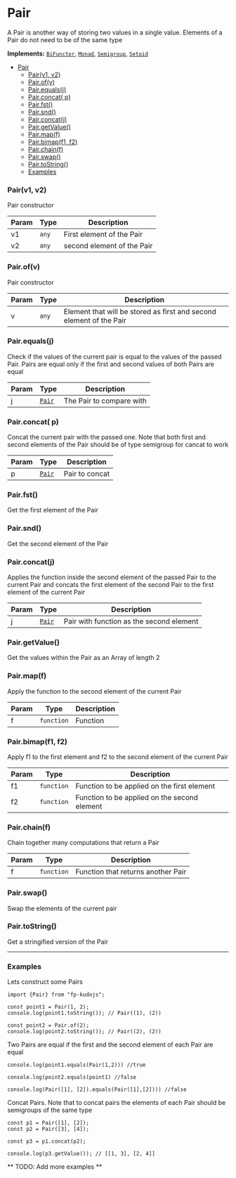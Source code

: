 <a name="Pair"></a>

# Pair

A Pair is another way of storing two values in a single value. Elements of a Pair do not need to be of the same type

**Implements:** <code>[BiFunctor](https://github.com/fantasyland/fantasy-land#bifunctor)</code>, <code>[Monad](https://github.com/fantasyland/fantasy-land#monad)</code>, <code>[Semigroup](https://github.com/fantasyland/fantasy-land#semigroup)</code>, <code>[Setoid](https://github.com/fantasyland/fantasy-land#setoid)</code>

- [Pair](#pair)
    - [Pair(v1, v2)](#pairv1-v2)
    - [Pair.of(v)](#pairofv)
    - [Pair.equals(j)](#pairequalsj)
    - [Pair.concat( p)](#pairconcat-p)
    - [Pair.fst()](#pairfst)
    - [Pair.snd()](#pairsnd)
    - [Pair.concat(j)](#pairconcatj)
    - [Pair.getValue()](#pairgetvalue)
    - [Pair.map(f)](#pairmapf)
    - [Pair.bimap(f1, f2)](#pairbimapf1-f2)
    - [Pair.chain(f)](#pairchainf)
    - [Pair.swap()](#pairswap)
    - [Pair.toString()](#pairtostring)
    - [Examples](#examples)

<a name="new_Pair_new"></a>

### Pair(v1, v2)

Pair constructor

| Param | Type             | Description                |
| ----- | ---------------- | -------------------------- |
| v1    | <code>any</code> | First element of the Pair  |
| v2    | <code>any</code> | second element of the Pair |

<a name="Pair.of"></a>

### Pair.of(v)

Pair constructor

| Param | Type             | Description                                                         |
| ----- | ---------------- | ------------------------------------------------------------------- |
| v     | <code>any</code> | Element that will be stored as first and second element of the Pair |

<a name="Pair.equals"></a>

### Pair.equals(j)

Check if the values of the current pair is equal to the values of the passed Pair. Pairs are equal only if the first and second values of both Pairs are equal

| Param | Type                       | Description              |
| ----- | -------------------------- | ------------------------ |
| j     | [<code>Pair</code>](#Pair) | The Pair to compare with |

<a name="Pair.concat"></a>

### Pair.concat( p)

Concat the current pair with the passed one. Note that both first and second elements of the Pair should be of type semigroup for cancat to work

| Param | Type                       | Description    |
| ----- | -------------------------- | -------------- |
| p     | [<code>Pair</code>](#Pair) | Pair to concat |

<a name="Pair.fst"></a>

### Pair.fst()

Get the first element of the Pair

<a name="Pair.snd"></a>

### Pair.snd()

Get the second element of the Pair

<a name="Pair.concat"></a>

### Pair.concat(j)

Applies the function inside the second element of the passed Pair to the current Pair and concats the first element of the second Pair to the first element of the current Pair

| Param | Type                       | Description                              |
| ----- | -------------------------- | ---------------------------------------- |
| j     | [<code>Pair</code>](#Pair) | Pair with function as the second element |

<a name="Pair.getValue"></a>

### Pair.getValue()

Get the values within the Pair as an Array of length 2

<a name="Pair.map"></a>

### Pair.map(f)

Apply the function to the second element of the current Pair

| Param | Type                  | Description |
| ----- | --------------------- | ----------- |
| f     | <code>function</code> | Function    |

<a name="Pair.bimap"></a>

### Pair.bimap(f1, f2)

Apply f1 to the first element and f2 to the second element of the current Pair

| Param | Type                  | Description                                  |
| ----- | --------------------- | -------------------------------------------- |
| f1    | <code>function</code> | Function to be applied on the first element  |
| f2    | <code>function</code> | Function to be applied on the second element |

<a name="Pair.chain"></a>

### Pair.chain(f)

Chain together many computations that return a Pair

| Param | Type                  | Description                        |
| ----- | --------------------- | ---------------------------------- |
| f     | <code>function</code> | Function that returns another Pair |

<a name="Pair.swap"></a>

### Pair.swap()

Swap the elements of the current pair

<a name="Pair.toString"></a>

### Pair.toString()

Get a stringified version of the Pair

---

### Examples

Lets construct some Pairs

```
import {Pair} from "fp-kudojs";

const point1 = Pair(1, 2);
console.log(point1.toString()); // Pair((1), (2))

const point2 = Pair.of(2);
console.log(point2.toString()); // Pair((2), (2))
```

Two Pairs are equal if the first and the second element of each Pair are equal

```
console.log(point1.equals(Pair(1,2))) //true

console.log(point2.equals(point1) //false

console.log(Pair([1], [2]).equals(Pair([1],[2]))) //false

```

Concat Pairs. Note that to concat pairs the elements of each Pair should be semigroups of the same type

```
const p1 = Pair([1], [2]);
const p2 = Pair([3], [4]);

const p3 = p1.concat(p2);

console.log(p3.getValue()); // [[1, 3], [2, 4]]

```

** TODO: Add more examples **
